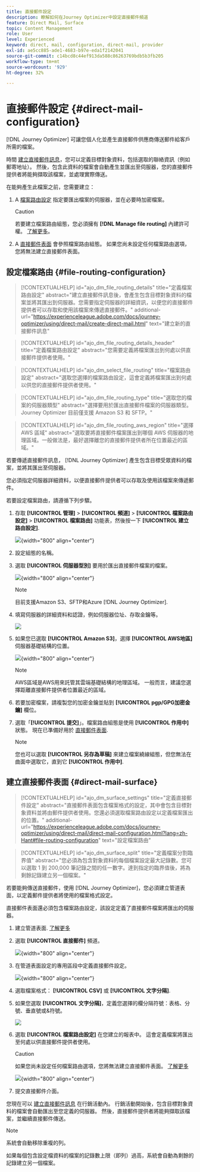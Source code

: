 ```yaml
---
title: 直接郵件設定
description: 瞭解如何在Journey Optimizer中設定直接郵件頻道
feature: Direct Mail, Surface
topic: Content Management
role: User
level: Experienced
keyword: direct, mail, configuration, direct-mail, provider
exl-id: ae5cc885-ade1-4683-b97e-eda1f2142041
source-git-commit: c14bcd8c44ef913da588c86263769bdb5b3fb205
workflow-type: tm+mt
source-wordcount: '929'
ht-degree: 32%

---
```


# 直接郵件設定 {#direct-mail-configuration}

[!DNL Journey Optimizer] 可讓您個人化並產生直接郵件供應商傳送郵件給客戶所需的檔案。

時間 [建立直接郵件訊息](../direct-mail/create-direct-mail.md)，您可以定義目標對象資料，包括選取的聯絡資訊（例如郵寄地址）。 然後，包含此資料的檔案會自動產生並匯出至伺服器，您的直接郵件提供者將能夠擷取該檔案，並處理實際傳送。

在能夠產生此檔案之前，您需要建立：

1. A [檔案路由設定](#file-routing-configuration) 指定要匯出檔案的伺服器，並在必要時加密檔案。

   >[!CAUTION]
   >
   >若要建立檔案路由組態，您必須擁有 **[!DNL Manage file routing]** 內建許可權。 [了解更多](../administration/ootb-product-profiles.md#content-library-manager)。

1. A [直接郵件表面](#direct-mail-surface) 會參照檔案路由組態。 如果您尚未設定任何檔案路由選項，您將無法建立直接郵件表面。

## 設定檔案路由 {#file-routing-configuration}

>[!CONTEXTUALHELP]
>id="ajo_dm_file_routing_details"
>title="定義檔案路由設定"
>abstract="建立直接郵件訊息後，會產生包含目標對象資料的檔案並將其匯出到伺服器。您需要指定伺服器的詳細資訊，以便您的直接郵件提供者可以存取和使用該檔案來傳遞直接郵件。"
>additional-url="https://experienceleague.adobe.com/docs/journey-optimizer/using/direct-mail/create-direct-mail.html" text="建立新的直接郵件訊息"

>[!CONTEXTUALHELP]
>id="ajo_dm_file_routing_details_header"
>title="定義檔案路由設定"
>abstract="您需要定義將檔案匯出到何處以供直接郵件提供者使用。"

>[!CONTEXTUALHELP]
>id="ajo_dm_select_file_routing"
>title="檔案路由設定"
>abstract="選取您選擇的檔案路由設定，這會定義將檔案匯出到何處以供您的直接郵件提供者使用。"

>[!CONTEXTUALHELP]
>id="ajo_dm_file_routing_type"
>title="選取您的檔案的伺服器類型"
>abstract="選擇要用於匯出直接郵件檔案的伺服器類型。Journey Optimizer 目前僅支援 Amazon S3 和 SFTP。"

>[!CONTEXTUALHELP]
>id="ajo_dm_file_routing_aws_region"
>title="選擇 AWS 區域"
>abstract="選取要將直接郵件檔案匯出到哪個 AWS 伺服器的地理區域。一般做法是，最好選擇離您的直接郵件提供者所在位置最近的區域。"

若要傳遞直接郵件訊息， [!DNL Journey Optimizer] 產生包含目標受眾資料的檔案，並將其匯出至伺服器。

您必須指定伺服器詳細資料，以便直接郵件提供者可以存取及使用該檔案來傳遞郵件。

若要設定檔案路由，請遵循下列步驟。

1. 存取 **[!UICONTROL 管理]** > **[!UICONTROL 頻道]** > **[!UICONTROL 檔案路由設定]** > **[!UICONTROL 檔案路由]** 功能表，然後按一下 **[!UICONTROL 建立路由設定]**.

   ![](assets/file-routing-config-button.png){width="800" align="center"}

1. 設定組態的名稱。

1. 選取 **[!UICONTROL 伺服器型別]** 要用於匯出直接郵件檔案的檔案。

   ![](assets/file-routing-config-type.png){width="800" align="center"}

   >[!NOTE]
   >
   >目前支援Amazon S3、SFTP和Azure [!DNL Journey Optimizer].

1. 填寫伺服器的詳細資料和認證，例如伺服器位址、存取金鑰等。

   ![](assets/file-routing-config-sftp-details.png)

1. 如果您已選取 **[!UICONTROL Amazon S3]**，選擇 **[!UICONTROL AWS地區]** 伺服器基礎結構的位置。

   ![](assets/file-routing-config-aws-region.png){width="800" align="center"}

   >[!NOTE]
   >
   >AWS區域是AWS用來託管其雲端基礎結構的地理區域。 一般而言，建議您選擇距離直接郵件提供者位置最近的區域。

1. 若要加密檔案，請複製您的加密金鑰並貼到 **[!UICONTROL pgp/GPG加密金鑰]** 欄位。

1. 選取「**[!UICONTROL 提交]**」。檔案路由組態是使用 **[!UICONTROL 作用中]** 狀態。 現在已準備好用於 [直接郵件表面](#direct-mail-surface).

   >[!NOTE]
   >
   >您也可以選取 **[!UICONTROL 另存為草稿]** 來建立檔案繞線組態，但您無法在曲面中選取它，直到它 **[!UICONTROL 作用中]**.

## 建立直接郵件表面 {#direct-mail-surface}

>[!CONTEXTUALHELP]
>id="ajo_dm_surface_settings"
>title="定義直接郵件設定"
>abstract="直接郵件表面包含檔案格式的設定，其中會包含目標對象資料並將由郵件提供者使用。您還必須選取檔案路由設定以定義檔案匯出的位置。"
>additional-url="https://experienceleague.adobe.com/docs/journey-optimizer/using/direct-mail/direct-mail-configuration.html?lang=zh-Hant#file-routing-configuration" text="設定檔案路由"

<!--
>[!CONTEXTUALHELP]
>id="ajo_dm_surface_sort"
>title="Define the sort order"
>abstract="If you select this option, the sort will be by profile ID, ascending or descending. If you unselect it, the sorting configuration defined when creating the direct mail message within a journey or a campaign."-->

>[!CONTEXTUALHELP]
>id="ajo_dm_surface_split"
>title="定義檔案分割臨界值"
>abstract="您必須為包含對象資料的每個檔案設定最大記錄數。您可以選取 1 到 200,000 筆記錄之間的任一數字。達到指定的臨界值後，將為剩餘記錄建立另一個檔案。"

若要能夠傳送直接郵件，使用 [!DNL Journey Optimizer]，您必須建立管道表面，以定義郵件提供者將使用的檔案格式設定。

直接郵件表面還必須包含檔案路由設定，該設定定義了直接郵件檔案將匯出的伺服器。

1. 建立管道表面. [了解更多](../configuration/channel-surfaces.md)

1. 選取 **[!UICONTROL 直接郵件]** 頻道。

   ![](assets/surface-direct-mail-channel.png){width="800" align="center"}

1. 在管道表面設定的專用區段中定義直接郵件設定。

   ![](assets/surface-direct-mail-settings.png){width="800" align="center"}

   <!--![](assets/surface-direct-mail-settings-with-insertion.png)-->

1. 選取檔案格式： **[!UICONTROL CSV]** 或 **[!UICONTROL 文字分隔]**.

1. 如果您選取 **[!UICONTROL 文字分隔]**，定義您選擇的欄分隔符號：表格、分號、垂直號或&amp;符號。

   ![](assets/surface-direct-mail-column-separator.png)

1. 選取 **[!UICONTROL 檔案路由設定]** 在您建立的報表中。 這會定義檔案將匯出至何處以供直接郵件提供者使用。

   >[!CAUTION]
   >
   >如果您尚未設定任何檔案路由選項，您將無法建立直接郵件表面。 [了解更多](#file-routing-configuration)

   ![](assets/surface-direct-mail-file-routing.png){width="800" align="center"}

   <!--![](assets/surface-direct-mail-file-routing-with-insertion.png)-->

1. 提交直接郵件介面。

您現在可以 [建立直接郵件訊息](../direct-mail/create-direct-mail.md) 在行銷活動內。 行銷活動開始後，包含目標對象資料的檔案會自動匯出至您定義的伺服器。 然後，直接郵件提供者將能夠擷取該檔案，並繼續直接郵件傳送。

>[!NOTE]
>
>系統會自動移除重複的列。
>
>如果每個包含設定檔資料的檔案的記錄數上限（即列）過高，系統會自動為剩餘的記錄建立另一個檔案。

<!--
    In the **[!UICONTROL Insertion]** section, you can choose to automatically remove duplicate rows.

    Define the maximum number of records (i.e. rows) for each file containing profile data. After the specified threshold is reached, another file will be created for the remaining records.

    ![](assets/surface-direct-mail-split.png)

    For example, if there are 100,000 records in the file and the threshold limit is set to 60,000, the records will be split into two files. The first file will contain 60,000 rows, and the second file will contain the remaining 40,000 rows.

    >[!NOTE]
    >
    >NOTE You can set any number between 1 and 200,000 records, meaning each file must contain at least 1 row and no more than 200,000 rows.

-->